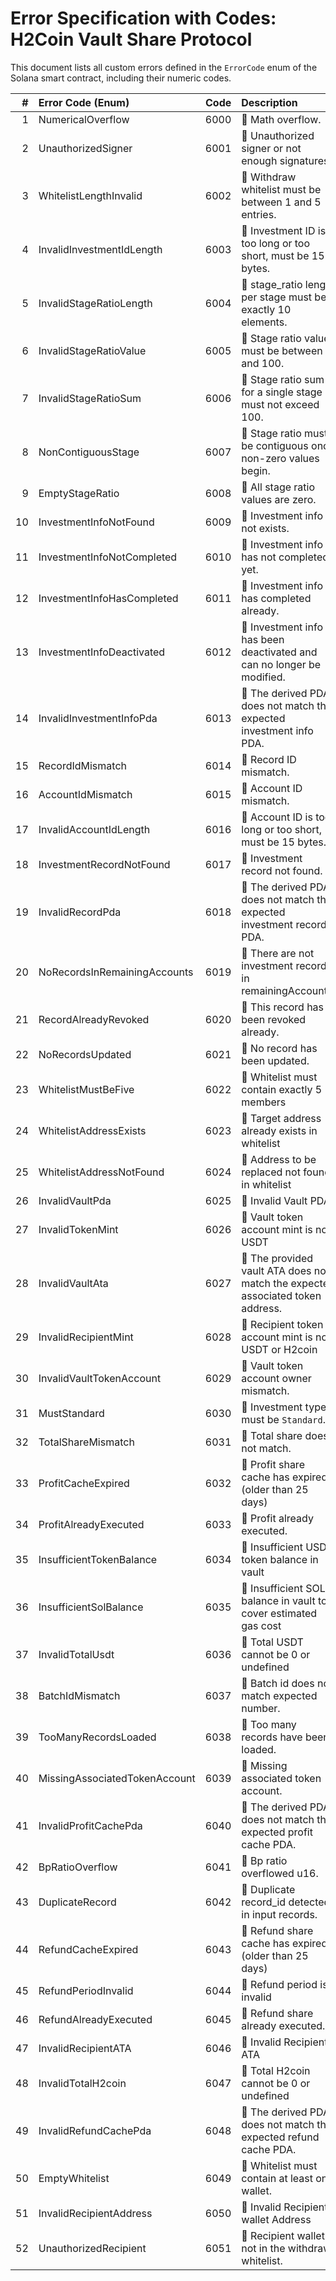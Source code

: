 # Error Specification with Codes: H2Coin Vault Share Protocol

This document lists all custom errors defined in the `ErrorCode` enum of the Solana smart contract, including their numeric codes.

|   # | Error Code (Enum)             |   Code | Description                                                                     |
|----:|:------------------------------|-------:|:--------------------------------------------------------------------------------|
|   1 | NumericalOverflow             |   6000 | 🔴 Math overflow.                                                               |
|   2 | UnauthorizedSigner            |   6001 | 🔴 Unauthorized signer or not enough signatures.                                |
|   3 | WhitelistLengthInvalid        |   6002 | 🔴 Withdraw whitelist must be between 1 and 5 entries.                          |
|   4 | InvalidInvestmentIdLength     |   6003 | 🔴 Investment ID is too long or too short, must be 15 bytes.                    |
|   5 | InvalidStageRatioLength       |   6004 | 🔴 stage_ratio length per stage must be exactly 10 elements.                    |
|   6 | InvalidStageRatioValue        |   6005 | 🔴 Stage ratio value must be between 0 and 100.                                 |
|   7 | InvalidStageRatioSum          |   6006 | 🔴 Stage ratio sum for a single stage must not exceed 100.                      |
|   8 | NonContiguousStage            |   6007 | 🔴 Stage ratio must be contiguous once non-zero values begin.                   |
|   9 | EmptyStageRatio               |   6008 | 🔴 All stage ratio values are zero.                                             |
|  10 | InvestmentInfoNotFound        |   6009 | 🔴 Investment info not exists.                                                  |
|  11 | InvestmentInfoNotCompleted    |   6010 | 🔴 Investment info has not completed yet.                                       |
|  12 | InvestmentInfoHasCompleted    |   6011 | 🔴 Investment info has completed already.                                       |
|  13 | InvestmentInfoDeactivated     |   6012 | 🔴 Investment info has been deactivated and can no longer be modified.          |
|  14 | InvalidInvestmentInfoPda      |   6013 | 🔴 The derived PDA does not match the expected investment info PDA.             |
|  15 | RecordIdMismatch              |   6014 | 🔴 Record ID mismatch.                                                          |
|  16 | AccountIdMismatch             |   6015 | 🔴 Account ID mismatch.                                                         |
|  17 | InvalidAccountIdLength        |   6016 | 🔴 Account ID is too long or too short, must be 15 bytes.                       |
|  18 | InvestmentRecordNotFound      |   6017 | 🔴 Investment record not found.                                                 |
|  19 | InvalidRecordPda              |   6018 | 🔴 The derived PDA does not match the expected investment record PDA.           |
|  20 | NoRecordsInRemainingAccounts  |   6019 | 🔴 There are not investment records in remainingAccounts.                       |
|  21 | RecordAlreadyRevoked          |   6020 | 🔴 This record has been revoked already.                                        |
|  22 | NoRecordsUpdated              |   6021 | 🔴 No record has been updated.                                                  |
|  23 | WhitelistMustBeFive           |   6022 | 🔴 Whitelist must contain exactly 5 members                                     |
|  24 | WhitelistAddressExists        |   6023 | 🔴 Target address already exists in whitelist                                   |
|  25 | WhitelistAddressNotFound      |   6024 | 🔴 Address to be replaced not found in whitelist                                |
|  26 | InvalidVaultPda               |   6025 | 🔴 Invalid Vault PDA                                                            |
|  27 | InvalidTokenMint              |   6026 | 🔴 Vault token account mint is not USDT                                         |
|  28 | InvalidVaultAta               |   6027 | 🔴 The provided vault ATA does not match the expected associated token address. |
|  29 | InvalidRecipientMint          |   6028 | 🔴 Recipient token account mint is not USDT or H2coin                           |
|  30 | InvalidVaultTokenAccount      |   6029 | 🔴 Vault token account owner mismatch.                                          |
|  31 | MustStandard                  |   6030 | 🔴 Investment type must be `Standard`.                                          |
|  32 | TotalShareMismatch            |   6031 | 🔴 Total share does not match.                                                  |
|  33 | ProfitCacheExpired            |   6032 | 🔴 Profit share cache has expired (older than 25 days)                          |
|  34 | ProfitAlreadyExecuted         |   6033 | 🔴 Profit already executed.                                                     |
|  35 | InsufficientTokenBalance      |   6034 | 🔴 Insufficient USDT token balance in vault                                     |
|  36 | InsufficientSolBalance        |   6035 | 🔴 Insufficient SOL balance in vault to cover estimated gas cost                |
|  37 | InvalidTotalUsdt              |   6036 | 🔴 Total USDT cannot be 0 or undefined                                          |
|  38 | BatchIdMismatch               |   6037 | 🔴 Batch id does not match expected number.                                     |
|  39 | TooManyRecordsLoaded          |   6038 | 🔴 Too many records have been loaded.                                           |
|  40 | MissingAssociatedTokenAccount |   6039 | 🔴 Missing associated token account.                                            |
|  41 | InvalidProfitCachePda         |   6040 | 🔴 The derived PDA does not match the expected profit cache PDA.                |
|  42 | BpRatioOverflow               |   6041 | 🔴 Bp ratio overflowed u16.                                                     |
|  43 | DuplicateRecord               |   6042 | 🔴 Duplicate record_id detected in input records.                               |
|  44 | RefundCacheExpired            |   6043 | 🔴 Refund share cache has expired (older than 25 days)                          |
|  45 | RefundPeriodInvalid           |   6044 | 🔴 Refund period is invalid                                                     |
|  46 | RefundAlreadyExecuted         |   6045 | 🔴 Refund share already executed.                                               |
|  47 | InvalidRecipientATA           |   6046 | 🔴 Invalid Recipient ATA                                                        |
|  48 | InvalidTotalH2coin            |   6047 | 🔴 Total H2coin cannot be 0 or undefined                                        |
|  49 | InvalidRefundCachePda         |   6048 | 🔴 The derived PDA does not match the expected refund cache PDA.                |
|  50 | EmptyWhitelist                |   6049 | 🔴 Whitelist must contain at least one wallet.                                  |
|  51 | InvalidRecipientAddress       |   6050 | 🔴 Invalid Recipient wallet Address                                             |
|  52 | UnauthorizedRecipient         |   6051 | 🔴 Recipient wallet is not in the withdraw whitelist.                           |